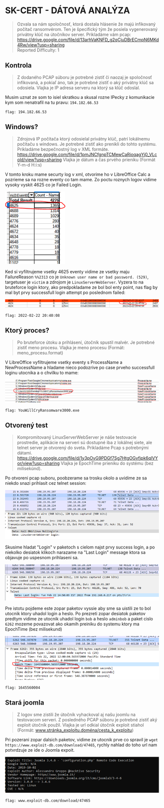 # SK-CERT - DÁTOVÁ ANALÝZA
> Ozvala sa nám spoločnosť, ktorá dostala hlásenie že majú infikovaný počítač ransomvérom. Ten je špecifický tým že posiela vygenerovaný privátny klúč na útočníkov server. Prikladáme vám pcap: https://drive.google.com/file/d/13arhVaKNFD_g2qCjuDBrECmpN6MKd4Rw/view?usp=sharing <br/>
Reported Difficulty: 1


## Kontrola
> Z dodaného PCAP súboru je potrebné zistiť či naozaj je spoločnosť infikovaná, a pokiaľ áno, tak je potrebné zistiť o aký privátny klúč sa odosiela. Vlajka je IP adresa serveru na ktorý sa klúč odoslal.

Musim uznat ze som to isiel skratkou a skusal rozne IPecky z komunikacie kym som nenatrafil na tu pravu: `194.182.66.53`

```
flag: 194.182.66.53
```

## Windows?
> Zdrojová IP počítača ktorý odosielal privátny klúč, patrí lokálnemu počítaču s windows. Je potrebné zistiť ako prenikli do tohto systému. Prikladáme bezpečnostný log v XML formáte.
https://drive.google.com/file/d/1pmJNCfgnpTCMewCaRioqagYj0_VLcold/view?usp=sharing
Vlajka je dátum a čas prvého prieniku (Formát Y-m-d H:i:s)

V tomto kroku mame securty log v xml, otvorime ho v LibreOffice Calc a pozrieme sa na rozne eventy co tam mame. Zo poctu roznych logov vidime vysoky vyskit 4625 co je Failed Login.

![](images/2022-03-06-12-36-54.png)

Ked si vyfiltrujeme vsetky 4625 eventy vidime ze vsetky maju FailureReason `%%2313` co je `Unknown user name or bad password. (529)`, targetuser je `victim` a zdrojom je `LinuxServerWebServer`. Vyzera to na bruteforce login ktory, ako predpokladame ze bol bol enty point, nas flag by mal byt prvy successfull login attempt po poslednom failed:

![](images/2022-03-06-12-55-59.png)

```
flag: 2022-02-22 20:40:08
```

## Ktorý proces?
> Po bruteforce útoku a prihlásení, útočník spustil malvér. Je potrebné zistiť meno procesu. Vlajka je meno procesu (Formát: meno_procesu.format)

V LibreOffice vyfiltrujeme vsetky eventy s ProcessName a NewProcessName a hladame nieco podozrive po case prveho successfull loginu utocnika a o chvilku to mame:

![](images/2022-03-06-13-10-07.png)

```
flag: YouWillCryRansomware3000.exe
```

## Otvorený test
> Kompromitovaný LinuxServerWebServer je náše testovacie prostredie, aplikácie na serveri sú dostupné iba z lokálnej siete, ale telnet server je otvorený do sveta. Prikladáme Pcap s potrebnými dátami. https://drive.google.com/file/d/1y3pOvG9PDGf7Sg7HtgOGvfjpk6qlVYor/view?usp=sharing
Vlajka je EpochTime prieniku do systému (bez milisekúnd).

Po otvoreni pcap suboru, poobzerame sa trosku okolo a uvidime ze sa niekdo snazi prihlasit cez telnet session:

![](images/2022-03-06-15-43-26.png)

Skusime hladat "Login" v paketoch s cielom najst prvy success login, a po niekolko desiatok klikoch narazame na "Last Login" message ktora sa objavuje po uspesnom prihlaseni sa.

![](images/2022-03-06-15-48-16.png)

Pre istotu pojdeme este zopar paketov vyssie aby sme sa uistili ze to bol utocnik ktory uhadol login a heslo. Po prezreti zopar desiatok paketov predtym vidime ze utocnik uhadol login `bob` a heslo `adminbob` a paket cislo `6262` mozeme povazovat ako okamih preiniku do systemu ktory ma EpochTime (bez milisekund)

![](images/2022-03-06-15-53-52.png)

```
flag: 1645560004
```

## Stará joomla
> Z logov sme zistili že útočník vyhackoval aj našu joomlu na testovacom serveri. Z posledného PCAP súboru je potrebné zistiť aký exploit útočník použil.
Vlajka je url odkial útočník exploit stiahol (Formát: www.stránka_exploitu.doména/cesta_k_exploitu)

Pri pozerani zopar dalsich paketov, vidime ze utocnik prve co spravil je `wget https://www.exploit-db.com/download/47465`, rychly nahlad do toho url nam potvrdzuje ze ide o Joomla expoit.

![](images/2022-03-06-16-16-09.png)

```
flag: www.exploit-db.com/download/47465
```



